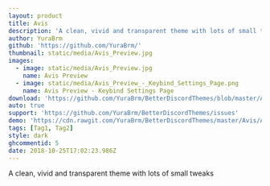 ```yaml
---
layout: product
title: Avis
description: 'A clean, vivid and transparent theme with lots of small tweaks'
author: YuraBrm
github: 'https://github.com/YuraBrm/'
thumbnail: static/media/Avis_Preview.jpg
images:
  - image: static/media/Avis_Preview.jpg
    name: Avis Preview
  - image: static/media/Avis_Preview_-_Keybind_Settings_Page.png
    name: Avis Preview - Keybind Settings Page
download: 'https://github.com/YuraBrm/BetterDiscordThemes/blob/master/Avis/Avis.theme.css'
auto: true
support: 'https://github.com/YuraBrm/BetterDiscordThemes/issues'
demo: 'https://cdn.rawgit.com/YuraBrm/BetterDiscordThemes/master/Avis/Avis.theme.css'
tags: [Tag1, Tag2]
style: dark
ghcommentid: 5
date: 2018-10-25T17:02:23.986Z
---
```

A clean, vivid and transparent theme with lots of small tweaks